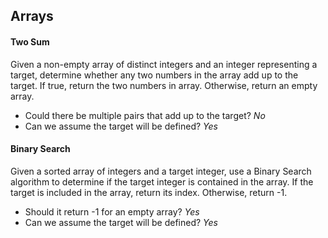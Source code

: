 ## Arrays

#### Two Sum

Given a non-empty array of distinct integers and an integer representing a target, determine whether any two numbers in the array add up to the target. If true, return the two numbers in array. Otherwise, return an empty array.

- Could there be multiple pairs that add up to the target? _No_
- Can we assume the target will be defined? _Yes_

#### Binary Search

Given a sorted array of integers and a target integer, use a Binary Search algorithm to determine if the target integer is contained in the array. If the target is included in the array, return its index. Otherwise, return -1.

- Should it return -1 for an empty array? _Yes_
- Can we assume the target will be defined? _Yes_
